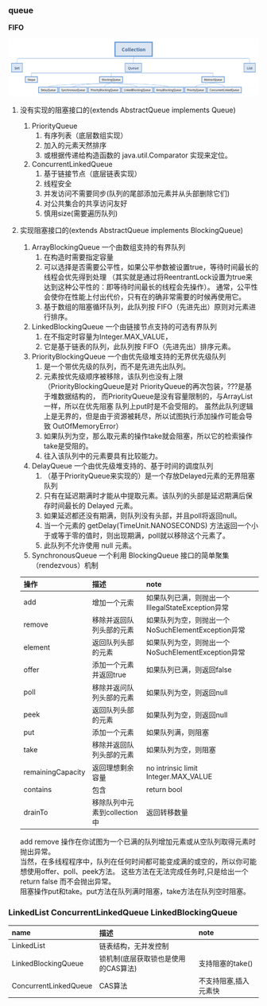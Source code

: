 ### queue
**FIFO**

![queue](../images/Collection.png)  

1. 没有实现的阻塞接口的(extends AbstractQueue<E> implements Queue<E>)
    1. PriorityQueue  
        1. 有序列表（底层数组实现）
        1. 加入的元素天然排序
        1. 或根据传递给构造函数的 java.util.Comparator 实现来定位。
    2. ConcurrentLinkedQueue  
        1. 基于链接节点（底层链表实现）
        1. 线程安全
        1. 并发访问不需要同步(队列的尾部添加元素并从头部删除它们)
        1. 对公共集合的共享访问友好
        1. 慎用size(需要遍历队列)
2. 实现阻塞接口的(extends AbstractQueue<E> implements BlockingQueue<E>)
    1. ArrayBlockingQueue   一个由数组支持的有界队列
        1. 在构造时需要指定容量
        1. 可以选择是否需要公平性，如果公平参数被设置true，等待时间最长的线程会优先得到处理
        （其实就是通过将ReentrantLock设置为true来 达到这种公平性的：即等待时间最长的线程会先操作）。
        通常，公平性会使你在性能上付出代价，只有在的确非常需要的时候再使用它。
        1. 基于数组的阻塞循环队列，此队列按 FIFO（先进先出）原则对元素进行排序。
    1. LinkedBlockingQueue 一个由链接节点支持的可选有界队列
        1. 在不指定时容量为Integer.MAX_VALUE，
        1. 它是基于链表的队列，此队列按 FIFO（先进先出）排序元素。
    1. PriorityBlockingQueue 一个由优先级堆支持的无界优先级队列
        1. 是一个带优先级的队列，而不是先进先出队列。
        1. 元素按优先级顺序被移除，该队列也没有上限
        （PriorityBlockingQueue是对 PriorityQueue的再次包装，???是基于堆数据结构的，
        而PriorityQueue是没有容量限制的，与ArrayList一样，所以在优先阻塞 队列上put时是不会受阻的。
        虽然此队列逻辑上是无界的，但是由于资源被耗尽，所以试图执行添加操作可能会导致 OutOfMemoryError）
        1. 如果队列为空，那么取元素的操作take就会阻塞，所以它的检索操作take是受阻的。
        1. 往入该队列中的元素要具有比较能力。
    1. DelayQueue   一个由优先级堆支持的、基于时间的调度队列
        1. （基于PriorityQueue来实现的）是一个存放Delayed元素的无界阻塞队列
        1. 只有在延迟期满时才能从中提取元素。该队列的头部是延迟期满后保存时间最长的 Delayed 元素。
        1. 如果延迟都还没有期满，则队列没有头部，并且poll将返回null。
        1. 当一个元素的 getDelay(TimeUnit.NANOSECONDS) 方法返回一个小于或等于零的值时，则出现期满，poll就以移除这个元素了。
        1. 此队列不允许使用 null 元素。
    1. SynchronousQueue 一个利用 BlockingQueue 接口的简单聚集（rendezvous）机制
      
    | 操作 | 描述 | note |
    |:---|:---|:---|
    | add    |    增加一个元索           |          如果队列已满，则抛出一个IllegalStateException异常|
    | remove  | 移除并返回队列头部的元素  |  如果队列为空，则抛出一个NoSuchElementException异常|
    | element | 返回队列头部的元素      |       如果队列为空，则抛出一个NoSuchElementException异常|
    | offer   |    添加一个元素并返回true    |   如果队列已满，则返回false|
    | poll    |     移除并返问队列头部的元素  |  如果队列为空，则返回null|
    | peek    |   返回队列头部的元素        |     如果队列为空，则返回null|
    | put     |    添加一个元素            |          如果队列满，则阻塞|
    | take    |    移除并返回队列头部的元素  |   如果队列为空，则阻塞|
    | remainingCapacity | 返回理想剩余容量 | no intrinsic limit Integer.MAX_VALUE|
    | contains | 包含 | return bool |
    | drainTo | 移除队列中元素到collection中 | 返回转移数量 |  
    
    add remove 操作在你试图为一个已满的队列增加元素或从空队列取得元素时 抛出异常。  
    当然，在多线程程序中，队列在任何时间都可能变成满的或空的，所以你可能想使用offer、poll、peek方法。
    这些方法在无法完成任务时,只是给出一个return false 而不会抛出异常。  
    阻塞操作put和take。put方法在队列满时阻塞，take方法在队列空时阻塞。
    

### LinkedList ConcurrentLinkedQueue LinkedBlockingQueue  

| name | 描述 | note |
|:---|:---|:---|
|LinkedList| 链表结构，无并发控制||
|LinkedBlockingQueue|锁机制(底层获取锁也是使用的CAS算法) |支持阻塞的take() |
|ConcurrentLinkedQueue|CAS算法|不支持阻塞,插入元素快|
